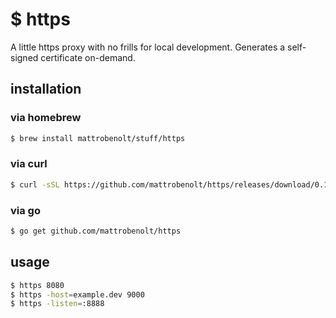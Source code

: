 # $ https

A little https proxy with no frills for local development. Generates a self-signed certificate on-demand.

## installation

### via homebrew

```bash
$ brew install mattrobenolt/stuff/https
```

### via curl

```bash
$ curl -sSL https://github.com/mattrobenolt/https/releases/download/0.1.0/https-darwin-amd64 > /usr/local/bin/https && chmod +x /usr/local/bin/https
```

### via go

```bash
$ go get github.com/mattrobenolt/https
```

## usage

```bash
$ https 8080
$ https -host=example.dev 9000
$ https -listen=:8888
```
